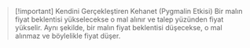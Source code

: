 > [!important] Kendini Gerçekleştiren Kehanet (Pygmalin Etkisi)
> Bir malın fiyat beklentisi yükselecekse o mal alınır ve talep yüzünden fiyat yükselir. Aynı şekilde, bir malın fiyat beklentisi düşecekse, o mal alınmaz ve böylelikle fiyat düşer.